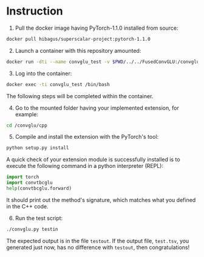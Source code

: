 Instruction
===========

1. Pull the docker image having PyTorch-1.1.0 installed from source:
~~~bash
docker pull hibagus/superscalar-project:pytorch-1.1.0
~~~

2. Launch a container with this repository amounted:
~~~bash
docker run -dti --name convglu_test -v $PWD/../../FusedConvGLU:/convglu hibagus/superscalar-project:pytorch-1.1.0
~~~

3. Log into the container:
~~~bash
docker exec -ti convglu_test /bin/bash
~~~
The following steps will be completed within the container.

4. Go to the mounted folder having your implemented extension, for example:
~~~bash
cd /convglu/cpp
~~~

5. Compile and install the extension with the PyTorch's tool:
~~~bash
python setup.py install
~~~
A quick check of your extension module is successfully installed is to execute the following command in a python interpreter (REPL):
~~~python
import torch
import convtbcglu
help(convtbcglu.forward)
~~~
It should print out the method's signature, which matches what you defined in the C++ code.

6. Run the test script:
~~~bash
./convglu.py testin
~~~
The expected output is in the file `testout`.
If the output file, `test.tsv`, you generated just now,
has no difference with `testout`,
then congratulations!
